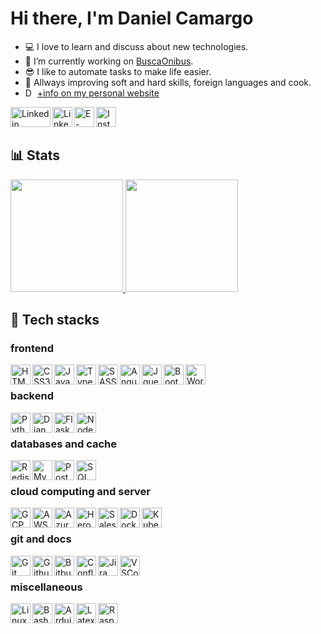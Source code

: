 # Hi there, I'm Daniel Camargo
- 💻 I love to learn and discuss about new technologies.
- 🤔 I’m currently working on <a href="https://www.buscaonibus.com.br">BuscaOnibus</a>.
- 😎 I like to automate tasks to make life easier.
- 🚀 Allways improving soft and hard skills, foreign languages and cook.
-  <a href="https://www.dscamargo.com.br" ><img align="left" width="16px" title="DSC" src="https://www.dscamargo.com.br/assets/ico/favicon-16x16.png" />+info on my personal website</a>

<img align="left" title="Linkedin" height="32px" width="64px" src="https://www.svgrepo.com/show/450662/blank.svg" /><a href="https://www.linkedin.com/in/daniel13"/><img align="left" title="Linkedin" width="32px" src="https://www.svgrepo.com/show/922/linkedin.svg" /></a> <a href="mailto:daniel.camargo@hotmail.com"><img align="left" title="E-mail" width="32px" src="https://www.svgrepo.com/show/511917/email-1572.svg"/></a>  <a href="https://www.instagram.com/danielcamargo13"><img align="left" title="Instagram" width="32px" src="https://www.svgrepo.com/show/508844/instagram.svg"/></a> 

<br/><br/>

## :bar_chart: Stats

<a href="https://github.com/DanielFloripa">
  <img height="180em" src="https://github-readme-stats.vercel.app/api?username=DanielFloripa&show_icons=true&theme=light" />
  <img height="180em" src="https://github-readme-stats-eight-theta.vercel.app/api/top-langs/?username=DanielFloripa&theme=light&layout=compact" />
</a>

## :muscle: Tech stacks

### frontend
<a href="https://github.com/DanielFloripa">
  <img align="left" width="32px" title="HTML5" src="https://cdn.jsdelivr.net/gh/devicons/devicon/icons/html5/html5-original.svg" />
  <img align="left" width="32px" title="CSS3" src="https://cdn.jsdelivr.net/gh/devicons/devicon/icons/css3/css3-original.svg" />
  <img align="left" width="32px" title="Javascript" src="https://cdn.jsdelivr.net/gh/devicons/devicon/icons/javascript/javascript-original.svg" />
  <img align="left" width="32px" title="Typescript" src="https://cdn.jsdelivr.net/gh/devicons/devicon/icons/typescript/typescript-original.svg" />
  <img align="left" width="32px" title="SASS" src="https://cdn.jsdelivr.net/gh/devicons/devicon/icons/sass/sass-original.svg" />
  <img align="left" width="32px" title="Angular" src="https://cdn.jsdelivr.net/gh/devicons/devicon/icons/angularjs/angularjs-original.svg" />
  <img align="left" width="32px" title="Jquery" src="https://cdn.jsdelivr.net/gh/devicons/devicon/icons/jquery/jquery-original-wordmark.svg" />
  <img align="left" width="32px" title="Bootstrap" src="https://cdn.jsdelivr.net/gh/devicons/devicon/icons/bootstrap/bootstrap-original.svg" />
  <img align="left" width="32px" title="Wordpress" src="https://cdn.jsdelivr.net/gh/devicons/devicon/icons/wordpress/wordpress-original.svg" />
</a><br/>

### backend
<a href="https://github.com/DanielFloripa">
  <img align="left" width="32px" title="Python" src="https://cdn.jsdelivr.net/gh/devicons/devicon/icons/python/python-original.svg" />
  <img align="left" width="32px" title="Django" src="https://cdn.jsdelivr.net/gh/devicons/devicon/icons/django/django-plain.svg" />
  <img align="left" width="32px" title="Flask" src="https://cdn.jsdelivr.net/gh/devicons/devicon/icons/flask/flask-original-wordmark.svg" />
  <img align="left" width="32px" title="Node" src="https://cdn.jsdelivr.net/gh/devicons/devicon/icons/nodejs/nodejs-original.svg" />
</a><br/>

### databases and cache
<a href="https://github.com/DanielFloripa">
  <img align="left" width="32px" title="Redis" src="https://cdn.jsdelivr.net/gh/devicons/devicon/icons/redis/redis-original-wordmark.svg" />
  <img align="left" width="32px" title="MySQL" src="https://cdn.jsdelivr.net/gh/devicons/devicon/icons/mysql/mysql-original.svg" />
  <img align="left" width="32px" title="Postgre SQL" src="https://cdn.jsdelivr.net/gh/devicons/devicon/icons/postgresql/postgresql-original.svg" />
  <img align="left" width="32px" title="SQL Server" src="https://cdn.jsdelivr.net/gh/devicons/devicon/icons/microsoftsqlserver/microsoftsqlserver-plain.svg" />
</a><br/>

### cloud computing and server
<a href="https://github.com/DanielFloripa">
  <img align="left" width="32px" title="GCP" src="https://cdn.jsdelivr.net/gh/devicons/devicon/icons/googlecloud/googlecloud-original.svg" />
  <img align="left" width="32px" title="AWS" src="https://cdn.jsdelivr.net/gh/devicons/devicon@latest/icons/amazonwebservices/amazonwebservices-original-wordmark.svg" />
  <img align="left" width="32px" title="Azure" src="https://cdn.jsdelivr.net/gh/devicons/devicon/icons/azure/azure-original.svg" />
  <img align="left" width="32px" title="Heroku" src="https://cdn.jsdelivr.net/gh/devicons/devicon/icons/heroku/heroku-original.svg" />
  <img align="left" width="32px" title="Salesforce" src="https://cdn.jsdelivr.net/gh/devicons/devicon/icons/salesforce/salesforce-original.svg" />
  <img align="left" width="32px" title="Docker" src="https://cdn.jsdelivr.net/gh/devicons/devicon/icons/docker/docker-original.svg" />
  <img align="left" width="32px" title="Kubernetes" src="https://cdn.jsdelivr.net/gh/devicons/devicon/icons/kubernetes/kubernetes-plain.svg" />
</a><br/>

### git and docs
<a href="https://github.com/DanielFloripa">
  <img align="left" width="32px" title="Git" src="https://cdn.jsdelivr.net/gh/devicons/devicon/icons/git/git-original.svg" />
  <img align="left" width="32px" title="Github" src="https://cdn.jsdelivr.net/gh/devicons/devicon/icons/github/github-original.svg" />
  <img align="left" width="32px" title="Bitbucket" src="https://cdn.jsdelivr.net/gh/devicons/devicon/icons/bitbucket/bitbucket-original.svg" />
  <img align="left" width="32px" title="Confluence" src="https://cdn.jsdelivr.net/gh/devicons/devicon/icons/confluence/confluence-original.svg" />
  <img align="left" width="32px" title="Jira" src="https://cdn.jsdelivr.net/gh/devicons/devicon/icons/jira/jira-original.svg" />
  <img align="left" width="32px" title="VSCode" src="https://cdn.jsdelivr.net/gh/devicons/devicon/icons/vscode/vscode-original.svg" />
</a><br/>

### miscellaneous
<a href="https://github.com/DanielFloripa">
  <img align="left" width="32px" title="Linux" src="https://cdn.jsdelivr.net/gh/devicons/devicon/icons/linux/linux-original.svg" />
  <img align="left" width="32px" title="Bash" src="https://cdn.jsdelivr.net/gh/devicons/devicon/icons/bash/bash-original.svg" />
  <img align="left" width="32px" title="Arduino" src="https://cdn.jsdelivr.net/gh/devicons/devicon/icons/arduino/arduino-original.svg" />
  <img align="left" width="32px" title="Latex" src="https://cdn.jsdelivr.net/gh/devicons/devicon/icons/latex/latex-original.svg" />
  <img align="left" width="32px" title="Raspberry Pi" src="https://cdn.jsdelivr.net/gh/devicons/devicon/icons/raspberrypi/raspberrypi-original.svg" />
</a><br/>

